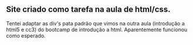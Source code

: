 ## Site criado como tarefa na aula de html/css.

Tentei adaptar as div's pata padrão que vimos na outra aula  (introdução a html5 e cc3) do bootcamp de introdução a html. Aparentemente funcionou como esperado.